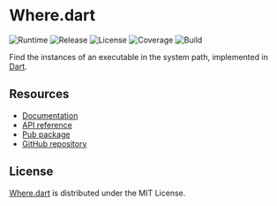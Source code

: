 # Where.dart
![Runtime](https://img.shields.io/badge/dart-%3E%3D2.0-brightgreen.svg) ![Release](https://img.shields.io/pub/v/where.svg) ![License](https://img.shields.io/badge/license-MIT-blue.svg) ![Coverage](https://coveralls.io/repos/github/cedx/where.dart/badge.svg) ![Build](https://travis-ci.org/cedx/where.dart.svg)

Find the instances of an executable in the system path, implemented in [Dart](https://www.dartlang.org).

## Resources
- [Documentation](https://dev.belin.io/where.dart)
- [API reference](https://dev.belin.io/where.dart/api)
- [Pub package](https://pub.dartlang.org/packages/where)
- [GitHub repository](https://github.com/cedx/where.dart)

## License
[Where.dart](https://dev.belin.io/where.dart) is distributed under the MIT License.

